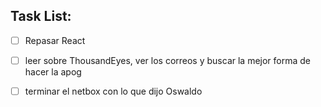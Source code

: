 ## Task List:
- [ ] Repasar React
- [ ] leer sobre ThousandEyes, ver los correos y buscar la mejor forma de hacer la apog
- [ ] terminar el netbox con lo que dijo Oswaldo

